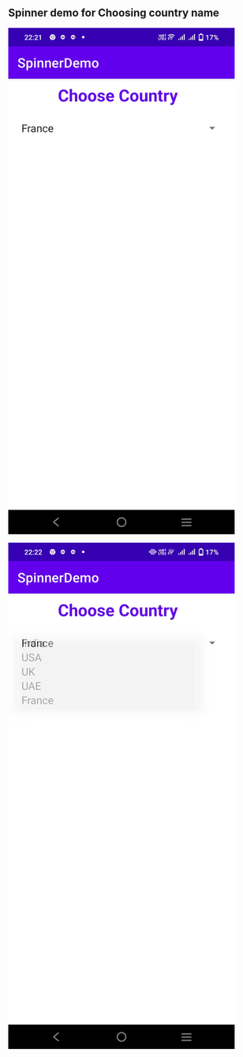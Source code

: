 ## Spinner demo for Choosing country name
![alt Screen Shot](https://github.com/husainap-gectcr/s3-mad-lab-exps/blob/main/SpinnerDemo/Screenshot_20221103_222153.jpg?raw=true)

![alt Screen Shot](https://github.com/husainap-gectcr/s3-mad-lab-exps/blob/main/SpinnerDemo/Screenshot_20221103_222252.jpg?raw=true)
